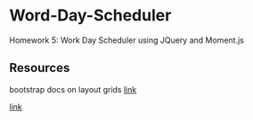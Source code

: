 # Word-Day-Scheduler
Homework 5: Work Day Scheduler using JQuery and Moment.js

## Resources 

bootstrap docs on layout grids [link](https://getbootstrap.com/docs/4.5/layout/grid/)

[link](https://developer.mozilla.org/en-US/docs/Learn/HTML/Howto/Use_data_attributes)
